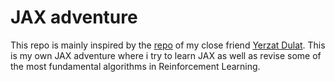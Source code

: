 # JAX adventure

This repo is mainly inspired by the [repo](https://github.com/higgsfield/RL-Adventure) of my close friend [Yerzat Dulat](https://github.com/higgsfield). This is my own JAX adventure where i try to learn JAX as well as revise some of the most fundamental algorithms in Reinforcement Learning.